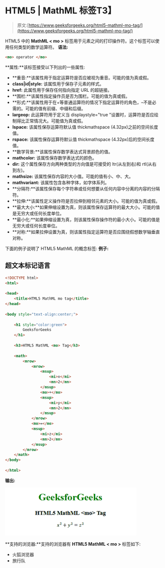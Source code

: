 # HTML5 | MathML <mo>标签</mo>T3】

> 原文:[https://www.geeksforgeeks.org/html5-mathml-mo-tag/](https://www.geeksforgeeks.org/html5-mathml-mo-tag/)

HTML5 中的 **MathML < mo >** 标签用于元素之间的打印操作符。这个标签可以使用任何类型的数学运算符。
**语法:**

```html
<mo> operator </mo>
```

**属性:**该标签接受以下列出的一些属性:

*   **重音:**该属性用于指定运算符是否应被视为重音。可能的值为真或假。
*   **class|id|style:** 该属性用于保存子元素的样式。
*   **href:** 此属性用于保存任何指向指定 URL 的超链接。
*   **围栏:**该属性指定操作员是否为围栏。可能的值为真或假。
*   **形式:**该属性用于在+等普通运算符的情况下指定运算符的角色，–不是必需的。可能的值有前缀、中缀和后缀。
*   **largeop:** 此运算符用于定义当 displaystyle="true "设置时，运算符是否应绘制得比正常情况大。可能值为真或假。
*   **lspace:** 该属性保存运算符默认值 thickmathspace (4.32px)之前的空间长度值。
*   **rspace:** 该属性保存运算符默认值 thickmathspace (4.32px)后的空间长度值。
*   **数学背景:**该属性保存数学表达式背景颜色的值。
*   **mathcolor:** 该属性保存数学表达式的颜色。
*   **dir:** 这个属性保存方向两种类型的方向值是可接受的 ltr(从左到右)和 rtl(从右到左)。
*   **mathsize:** 该属性保存内容的大小值。可能的值有小、中、大。
*   **mathvariant:** 该属性包含各种字体，如字体系列。
*   **分隔符:**该属性保存每个字符串或任何想要从任何内容中分离的内容的分隔符。
*   **拉伸:**该属性定义操作符是否拉伸到相邻元素的大小。可能的值为真或假。
*   **最大大小:**如果伸缩设置为真，则该属性保存运算符的最大大小。可能的值是无穷大或任何长度单位。
*   **最小化:**如果伸缩设置为真，则该属性保存操作符的最小大小。可能的值是无穷大或任何长度单位。
*   **对称:**如果拉伸设置为真，则该属性指定运算符是否应围绕假想数学轴垂直对称。

下面的例子说明了 HTML5 MathML 的概念<mo>标签:
**例子:**</mo> 

## 超文本标记语言

```html
<!DOCTYPE html>
<html>

<head>
    <title>HTML5 MathML mo tag</title>
</head>

<body style="text-align:center;">

    <h1 style="color:green">
        GeeksforGeeks
    </h1>

    <h3>HTML5 MathML <mo> Tag</h3>

    <math>
        <mrow>
            <mrow>
                <msup>
                    <mi>x</mi>
                    <mn>2</mn>
                </msup>
                <mo>+</mo>
                <msup>
                    <mi>y</mi>
                    <mn>2</mn>
                </msup>
            </mrow>
            <mo>=</mo>
            <msup>
                <mi>z</mi>
                <mn>2</mn>
            </msup>
        </mrow>
    </math>
</body>

</html>
```

**输出:**

![](img/c0b2b341ec9690b69998a89ed99fcec5.png)

**支持的浏览器:**支持的浏览器有 **HTML5 MathML < mo >** 标签如下:

*   火狐浏览器
*   旅行队